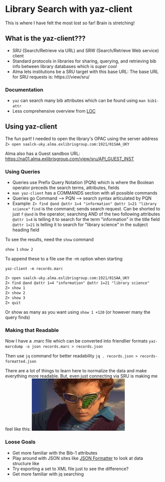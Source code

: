 # Library Search with yaz-client
This is where I have felt the most lost so far! Brain is stretching!

## What is the yaz-client???
* SRU (Search/Retrieve via URL) and SRW (Search/Retrieve Web service) client
* Standard protocols in libraries for sharing, querying, and retrieving bib info between library databases which is *super cool*
* Alma lets institutions be a SRU target with this base URL: The base URL for SRU requests is: https://<Alma domain>/view/sru/<institution code>

### Documentation
* `yaz` can search many bib attributes which can be found using `man bib1-attr`
* Less comprehensive overview from [LOC](https://www.loc.gov/z3950/agency/defns/bib1.html)

## Using yaz-client
The fun part!
I needed to open the library's OPAC using the server address
`Z> open saalck-uky.alma.exlibrisgroup.com:1921/01SAA_UKY`

Alma also has a Guest sandbox URL: https://na01.alma.exlibrisgroup.com/view/sru/API_GUEST_INST

### Using Queries
* Queries use Prefix Query Notation (PQN) which is where the Boolean operator preceds the search terms, attributes, fields
* `man yaz-client` has a COMMANDS section with all possible commands
* Queries go Command --> PQN --> search syntax articulated by PQN
* Example: `Z> find @and @attr 1=4 "information" @attr 1=21 "library science"`
`find` is the command; sends search request. Can be shorted to just `f`
`@and` is the operator; searching AND of the two following attributes
`@attr 1=4` is telling it to search for the term "information" in the title field
`@attr 1=21` is telling it to search for "library science" in the subject heading field

To see the results, need the `show` command

`show 1`
`show 2`

To append these to a file use the -m option when starting

`yaz-client -m records.marc`

```
Z> open saalck-uky.alma.exlibrisgroup.com:1921/01SAA_UKY
Z> find @and @attr 1=4 "information" @attr 1=21 "library science"
Z> show 1
Z> show 2
Z> show 3
Z> quit
```

Or show as many as you want using `show 1 +120` (or however many the query finds)


### Making that Readable
Now I have a .marc file which can be converted into friendlier formats
`yaz-marcdump -o json records.marc > records.json`

Then use `jq` command for better readability
`jq . records.json > records-formatted.json`

There are a lot of things to learn here to normalize the data and make everything more readable.
But, even just connecting via SRU is making me feel like this:
![Hacker Voice I'm in](Images/Hacking.jpg)

### Loose Goals
* Get more familiar with the Bib-1 attributes
* Play around with JSON sites like [JSON Formatter](https://jsonformatter.org/) to look at data structure like 
* Try exporting a set to XML file just to see the difference?
* Get more familiar with jq searching
